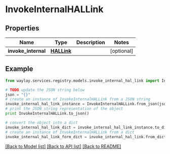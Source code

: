 # InvokeInternalHALLink


## Properties

Name | Type | Description | Notes
------------ | ------------- | ------------- | -------------
**invoke_internal** | [**HALLink**](HALLink.md) |  | [optional] 

## Example

```python
from waylay.services.registry.models.invoke_internal_hal_link import InvokeInternalHALLink

# TODO update the JSON string below
json = "{}"
# create an instance of InvokeInternalHALLink from a JSON string
invoke_internal_hal_link_instance = InvokeInternalHALLink.from_json(json)
# print the JSON string representation of the object
print InvokeInternalHALLink.to_json()

# convert the object into a dict
invoke_internal_hal_link_dict = invoke_internal_hal_link_instance.to_dict()
# create an instance of InvokeInternalHALLink from a dict
invoke_internal_hal_link_form_dict = invoke_internal_hal_link.from_dict(invoke_internal_hal_link_dict)
```
[[Back to Model list]](../README.md#documentation-for-models) [[Back to API list]](../README.md#documentation-for-api-endpoints) [[Back to README]](../README.md)


